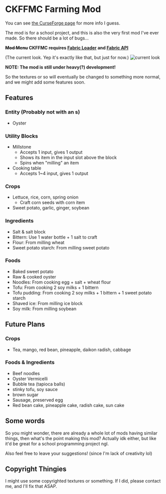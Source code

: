 # CKFFMC Farming Mod

You can see [the CurseForge page](https://www.curseforge.com/minecraft/mc-mods/ckfarm) for more info I guess.

The mod is for a school project, and this is also the very first mod I've ever made. So there should be a lot of bugs...

**~~Mod Menu~~ CKFFMC requires [Fabric Loader](https://fabricmc.net/use/) and [Fabric API](https://www.curseforge.com/minecraft/mc-mods/fabric-api)**

(The current look. Yep it's exactly like that, but just for now.)
![current look](https://media.forgecdn.net/attachments/thumbnails/314/185/310/172/2020-09-24_22.png)

**NOTE: The mod is still under heavy(?) development!**

So the textures or so will eventually be changed to something more normal, and we might add some features soon.

## Features

### Entity (Probably not with an s)

- Oyster

### Utility Blocks

- Millstone
    - Accepts 1 input, gives 1 output
    - Shows its item in the input slot above the block
    - Spins when "milling" an item
- Cooking table
    - Accepts 1~4 input, gives 1 output

### Crops

- Lettuce, rice, corn, spring onion
    - Craft corn seeds with corn item
- Sweet potato, garlic, ginger, soybean

### Ingredients

- Salt & salt block
- Bittern: Use 1 water bottle + 1 salt to craft
- Flour: From milling wheat
- Sweet potato starch: From milling sweet potato

### Foods

- Baked sweet potato
- Raw & cooked oyster
- Noodles: From cooking egg + salt + wheat flour
- Tofu: From cooking 2 soy milks + 1 bittern
- Tofu pudding: From cooking 2 soy milks + 1 bittern + 1 sweet potato starch
- Shaved ice: From milling ice block
- Soy milk: From milling soybean

## Future Plans

### Crops

- Tea, mango, red bean, pineapple, daikon radish, cabbage

### Foods & Ingredients

- Beef noodles
- Oyster Vermicelli
- Bubble tea (tapioca balls)
- stinky tofu, soy sauce
- brown sugar
- Sausage, preserved egg
- Red bean cake, pineapple cake, radish cake, sun cake

## Some words

So you might wonder, there are already a whole lot of mods having similar things, then what's the point making this
 mod? Actually idk either, but like it'd be great for a school programming project ngl.

Also feel free to leave your suggestions! (since I'm lack of creativity lol)

## Copyright Thingies

I might use some copyrighted textures or something. If I did, please contact me, and I'll fix that ASAP.
